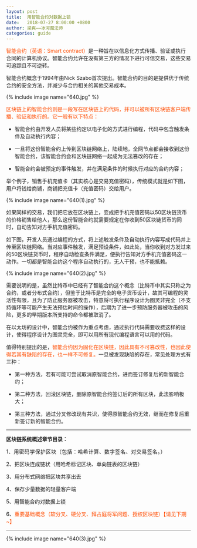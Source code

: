 ```yaml
---
layout: post
title:  用智能合约对数据上锁
date:   2018-07-27 8:00:00 +0800
author: 梁爽——冰河魔法师
categories: guide
---
```


<span style="color: rgb(255, 76, 0);">智能合约（英语：Smart contract）</span>是一种旨在以信息化方式传播、验证或执行合同的计算机协议。智能合约允许在没有第三方的情况下进行可信交易，这些交易可追踪且不可逆转。

智能合约概念于1994年由Nick Szabo首次提出。智能合约的目的是提供优于传统合约的安全方法，并减少与合约相关的其他交易成本。 

{% include image name="640.jpg" %}

<span style="color: rgb(255, 76, 0);">区块链上的智能合约则是一段写在区块链上的代码，并可以被所有区块链客户端传播、验证和执行的。它一般有以下特点：</span>

*   智能合约由开发人员将某些约定以电子化的方式进行编程，代码中包含触发条件及自动执行内容；

*   一旦将这份智能合约上传到区块链网络上，陆续地，全网节点都会接收到这份智能合约，该智能合约会和区块链网络一起成为无法篡改的存在；

*   智能合约会被预定的事件触发，并在满足条件的时候执行对应的合约内容；

举个例子，销售手机充值卡（其实核心是交易充值密码），传统模式就是如下图，用户将钱给商铺，商铺把充值卡（充值密码）交给用户。  

{% include image name="640(1).jpg" %}

如果同样的交易，我们把它放在区块链上，变成把手机充值密码以50区块链货币的价格销售给他人，那么这份智能合约就需要规定在你收到50区块链货币的同时，自动告知对方手机充值密码。

如下图，开发人员通过编程的方式，将上述触发条件及自动执行内容写成代码并上传至区块链网络。当对应事件触发，满足预设条件，如此处，当你收到对方发过来的50区块链货币时，程序自动检查条件满足，便执行告知对方手机充值密码这一动作。一切都是智能合约这个程序自动执行的，无人干预，也不能抵赖。

{% include image name="640(2).jpg" %}

需要说明的是，虽然比特币中已经有了智能合约这个概念（比特币中其实只称之为合约，或者分布式合约），但鉴于比特币是完全的电子货币设计，故其可编程的灵活性有限，且为了防止服务器被攻击，特意将可执行程序设计为图灵非完全（不支持循环等可能产生无法预估时间的操作），后期为了进一步预防服务器被攻击的风险，更多的早期版本所支持的命令都被取消了。  

在以太坊的设计中，智能合约被作为重点考虑，通过执行代码需要收费这样的设计，使得程序设计为图灵完全，即可以用所有现代编程语言可以用的代码。

值得特别提出的是，<span style="color: rgb(255, 76, 0);">智能合约因为固化在区块链，因此具有不可篡改性，也因此使得若其有缺陷的存在，也一样不可修复。</span>一旦被发现缺陷的存在，常见处理方式有三种：

*   第一种方法，若有可能可尝试取消原智能合约，进而签订修复后的新智能合约；

*   第二种方法，回滚区块链，删除原智能合约签订后的所有区块，此法影响极大；

*   第三种方法，通过分叉修改现有共识，使得原智能合约无效，继而在修复后重新签订新的智能合约。

* * *

**区块链系统概述章节目录：**

<span style="letter-spacing: 0.544px;">1、用密码学保护区块（包括：哈希计算、数字签名、对交易签名。）</span>  

2、把区块连成链状（用哈希标记区块、单向链表的区块链）

3、用分布式网络把区块共享出去  

4、保存少量数据的轻量客户端

5、用智能合约对数据上锁

6、<span style="color: rgb(255, 76, 0);">重要基础概念（软分叉、硬分叉、拜占庭将军问题、授权区块链）</span><span style="color: rgb(255, 76, 0);">【请见下期~】 </span>

* * *

{% include image name="640(3).jpg" %}

**<span style="color: rgb(0, 122, 170);"></span>**  


